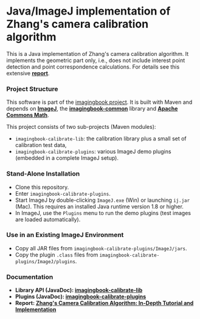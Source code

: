 # Java/ImageJ implementation of Zhang's camera calibration algorithm #

This is a Java implementation of Zhang's camera calibration algorithm. 
It implements the geometric part only, i.e., does not include interest point detection and point correspondence calculations.
For details see this extensive [**report**](https://www.researchgate.net/publication/303233579_Zhang%27s_Camera_Calibration_Algorithm_In-Depth_Tutorial_and_Implementation).

### Project Structure ###

This software is part of the [imagingbook project](https://imagingbook.com).
It is built with Maven and depends on 
[**ImageJ**](https://imagej.nih.gov/ij/), 
the [**imagingbook-common**](https://github.com/imagingbook/imagingbook-public) library and
[**Apache Commons Math**](http://commons.apache.org/proper/commons-math/).

This project consists of two sub-projects (Maven modules):
* `imagingbook-calibrate-lib`: the calibration library plus a small set of calibration test data,
* `imagingbook-calibrate-plugins`: various ImageJ demo plugins (embedded in a complete ImageJ setup).

### Stand-Alone Installation ###

* Clone this repository.
* Enter `imagingbook-calibrate-plugins`.
* Start ImageJ by double-clicking `ImageJ.exe` (Win) or launching `ij.jar` (Mac). This requires an installed Java runtime version 1.8 or higher.
* In ImageJ, use the `Plugins` menu to run the demo plugins (test images are loaded automatically).

### Use in an Existing ImageJ Environment ###

* Copy all JAR files from `imagingbook-calibrate-plugins/ImageJ/jars`.
* Copy the plugin `.class` files from `imagingbook-calibrate-plugins/ImageJ/plugins`.

### Documentation ###

* **Library API (JavaDoc): [imagingbook-calibrate-lib](https://imagingbook.github.io/imagingbook-calibrate/imagingbook-calibrate-lib/javadoc/index.html)**
* **Plugins (JavaDoc): [imagingbook-calibrate-plugins](https://imagingbook.github.io/imagingbook-calibrate/imagingbook-calibrate-plugins/javadoc/index.html)**
* **Report: [Zhang's Camera Calibration Algorithm: In-Depth Tutorial and Implementation](https://www.researchgate.net/publication/303233579_Zhang%27s_Camera_Calibration_Algorithm_In-Depth_Tutorial_and_Implementation)**

